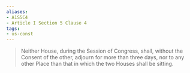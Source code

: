 ```yaml
---
aliases: 
- A1S5C4
- Article I Section 5 Clause 4
tags: 
- us-const
---
```

> Neither House, during the Session of Congress, shall, without the Consent of the other, adjourn for more than three days, nor to any other Place than that in which the two Houses shall be sitting.

